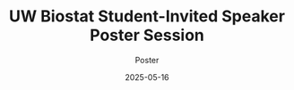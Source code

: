 ---
title: UW Biostat Student-Invited Speaker Poster Session
subtitle: Poster
layout: default
modal-id: 6
date: 2025-05-16
img: mfpcabig.png
thumbnail: mfpcasmall.png
alt: image-alt
project-date: May 2025
category: Poster
description: Tracking how vessel wall features evolve over time is crucial for understanding stroke development. This poster presents a statistical framework for modeling such longitudinal changes using sparse and irregular multivariate functional data. We propose a two-step approach that builds on Multivariate Functional Principal Component Analysis (MFPCA) and Functional Linear Regression (FLR). Our method extends the MFPCA framework of Happ and Greven (2018) to accommodate sparsely observed curves within each functional domain. We demonstrate its utility on Vessel Wall Imaging (VWI) data from the WALLI study, which captures two measures of brain vessels at two time points. Through functional regression, we estimate a regression surface that maps vessel wall features from baseline to follow-up. Our method offers an interpretable characterization of temporal covariation between vessel wall measures. It is particularly suited for real-world imaging studies with irregular sampling and can support prediction of vessel wall progression.
keywords: Functional Data Analysis
---